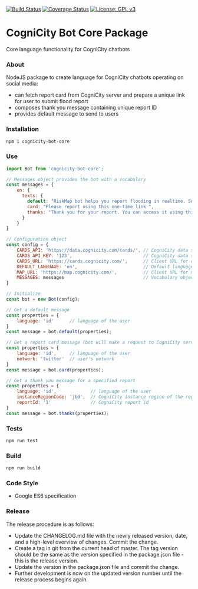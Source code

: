 [![Build Status](https://travis-ci.org/urbanriskmap/cognicity-bot-core.svg?branch=master)](https://travis-ci.org/urbanriskmap/cognicity-bot-core) [![Coverage Status](https://coveralls.io/repos/github/urbanriskmap/cognicity-bot-core/badge.svg?branch=master)](https://coveralls.io/github/urbanriskmap/cognicity-bot-core?branch=master) [![License: GPL v3](https://img.shields.io/badge/License-GPL%20v3-blue.svg)](http://www.gnu.org/licenses/gpl-3.0) 

# CogniCity Bot Core Package
Core language functionality for CogniCity chatbots

### About
NodeJS package to create language for CogniCity chatbots operating on social media:
- can fetch report card from CogniCity server and prepare a unique link for user to submit flood report
- composes thank you message containing unique report ID
- provides default message to send to users

### Installation

```sh
npm i cognicity-bot-core
```

### Use

```javascript
import Bot from 'cognicity-bot-core';

// Messages object provides the bot with a vocabulary
const messages = {
    en: {
      texts: {
        default: "RiskMap bot helps you report flooding in realtime. Send /flood to report. In life-threatening situations call 911.",
        card: "Please report using this one-time link ",
        thanks: "Thank you for your report. You can access it using this link "
      }
    }
}

// Configuration object
const config = {
    CARDS_API: 'https://data.cognicity.com/cards/', // CogniCity data server cards endpoint
    CARDS_API_KEY: '123',                           // CogniCity data server API key
    CARDS_URL: 'https://cards.cognicity.com/',      // Client URL for cards resources
    DEFAULT_LANGUAGE: 'en',                         // Default language for messages
    MAP_URL: 'https://map.cognicity.com/',          // Client URL for map
    MESSAGES: messages                              // Vocabulary object created above
}

// Initialize
const bot = new Bot(config);

// Get a default message
const properties = {
    language: 'id'      // language of the user
}
const message = bot.default(properties);

// Get a report card message (bot will make a request to CogniCity server)
const properties = {
    language: 'id',     // language of the user
    network: 'twitter'  // user's network 
}
const message = bot.card(properties);

// Get a thank you message for a specified report
const properties = {
    language: 'id',             // language of the user
    instanceRegionCode: 'jbd',  // CogniCity instance region of the report
    reportId: '1'               // CogniCity report id
}
const message = bot.thanks(properties);
```

### Tests

```sh
npm run test
```

### Build

```sh
npm run build
```

### Code Style
- Google ES6 specification

### Release
The release procedure is as follows:
* Update the CHANGELOG.md file with the newly released version, date, and a high-level overview of changes. Commit the change.
* Create a tag in git from the current head of master. The tag version should be the same as the version specified in the package.json file - this is the release version.
* Update the version in the package.json file and commit the change.
* Further development is now on the updated version number until the release process begins again.

